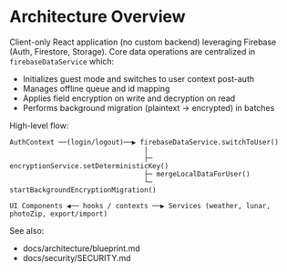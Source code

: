 # Architecture Overview

Client-only React application (no custom backend) leveraging Firebase (Auth, Firestore, Storage). Core data operations are centralized in `firebaseDataService` which:

- Initializes guest mode and switches to user context post-auth
- Manages offline queue and id mapping
- Applies field encryption on write and decryption on read
- Performs background migration (plaintext → encrypted) in batches

High-level flow:

```
AuthContext ──(login/logout)──▶ firebaseDataService.switchToUser()
                                 │
                                 ├─ encryptionService.setDeterministicKey()
                                 ├─ mergeLocalDataForUser()
                                 └─ startBackgroundEncryptionMigration()

UI Components ◀── hooks / contexts ──▶ Services (weather, lunar, photoZip, export/import)
```

See also:

- docs/architecture/blueprint.md
- docs/security/SECURITY.md

